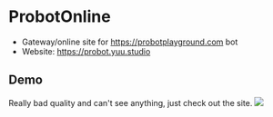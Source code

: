 # ProbotOnline
* Gateway/online site for https://probotplayground.com bot
* Website: https://probot.yuu.studio

## Demo
Really bad quality and can't see anything, just check out the site.
![](https://media.giphy.com/media/MAtrIpr7COumEgtb89/giphy.gif)
